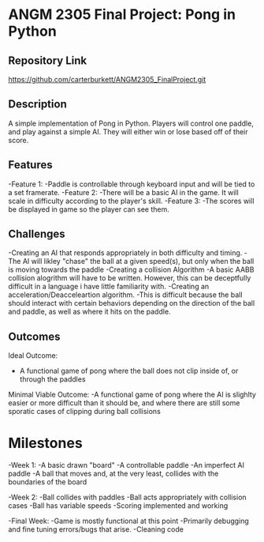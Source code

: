 # ANGM 2305 Final Project: Pong in Python

## Repository Link
<https://github.com/carterburkett/ANGM2305_FinalProject.git>

## Description
A simple implementation of Pong in Python. Players will control one paddle, and play against a simple AI. They will either win or lose based off of their score.

## Features
-Feature 1:
  -Paddle is controllable through keyboard input and will be tied to a set framerate.
-Feature 2:
  -There will be a basic AI in the game. It will scale in difficulty according to the player's skill.
-Feature 3:
  -The scores will be displayed in game so the player can see them.

## Challenges
-Creating an AI that responds appropriately in both difficulty and timing.
  -The AI will likley "chase" the ball at a given speed(s), but only when the ball is moving towards the paddle
-Creating a collision Algorithm
  -A basic AABB collision alogrithm will have to be written. However, this can be deceptfully difficult in a language i have little familiarity with. 
-Creating an acceleration/Deacceleartion algorithm.
  -This is difficult because the ball should interact with certain behaviors depending on the direction of the ball and paddle, as well as where it hits on the paddle.

## Outcomes
Ideal Outcome:
- A functional game of pong where the ball does not clip inside of, or through the paddles

Minimal Viable Outcome:
-A functional game of pong where the AI is slighlty easier or more difficult than it should be, and where there are still some sporatic cases of clipping during ball collisions

# Milestones
-Week 1:
  -A basic drawn "board"
  -A controllable paddle
  -An imperfect AI paddle
  -A ball that moves and, at the very least, collides with the boundaries of the board

-Week 2:
  -Ball collides with paddles
  -Ball acts appropriately with collision cases
  -Ball has variable speeds
  -Scoring implemented and working

-Final Week:
  -Game is mostly functional at this point
  -Primarily debugging and fine tuning errors/bugs that arise.
  -Cleaning code
